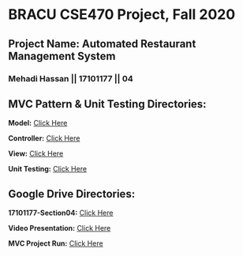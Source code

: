 # BRACU CSE470 Project, Fall 2020

## Project Name: Automated Restaurant Management System

### **Mehadi Hassan  || 17101177  || 04**

## MVC Pattern & Unit Testing Directories:
**Model:** [Click Here](https://github.com/mehadihn/BRACUCSE470Project/tree/master/app/src/main/java/com/dineout/code/Model)

**Controller:** [Click Here](https://github.com/mehadihn/BRACUCSE470Project/tree/master/app/src/main/java/com/dineout/code/Controller)

**View:** [Click Here](https://github.com/mehadihn/BRACUCSE470Project/tree/master/app/src/main/res/layout)

**Unit Testing:** [Click Here](https://github.com/mehadihn/BRACUCSE470Project/tree/master/app/src/test/java/com/dineout)

## Google Drive Directories:
**17101177-Section04:** [Click Here](https://drive.google.com/drive/folders/1C4QcsvmwwFGFpEeXKalwXa6BzpyiVyqS)

**Video Presentation:** [Click Here](https://drive.google.com/drive/folders/11XBpKNZ-cwlSSFxgCwlegK1v_mG7BJyJ)

**MVC Project Run:** [Click Here](https://drive.google.com/drive/folders/1wwwD9CPhPZRImHkXh_XxlTCnuHu_5lkL)